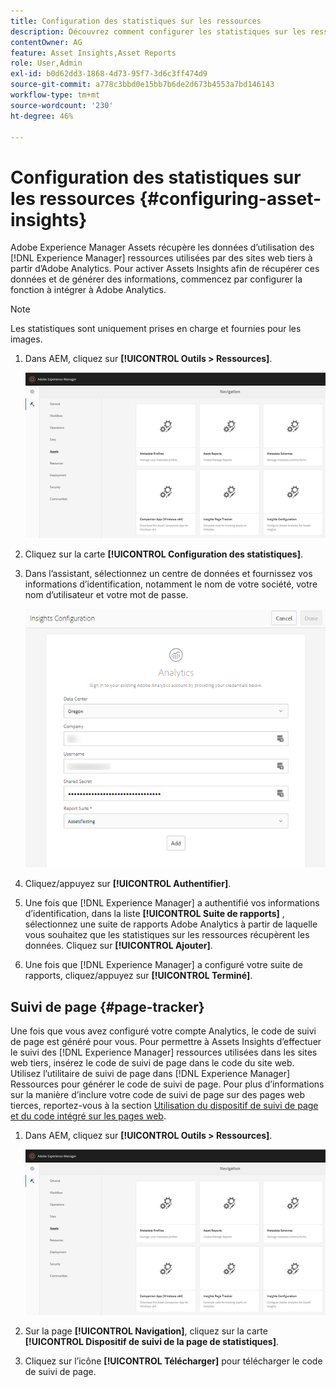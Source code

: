 ```yaml
---
title: Configuration des statistiques sur les ressources
description: Découvrez comment configurer les statistiques sur les ressources dans  [!DNL Experience Manager] Assets.
contentOwner: AG
feature: Asset Insights,Asset Reports
role: User,Admin
exl-id: b0d62dd3-1868-4d73-95f7-3d6c3ff474d9
source-git-commit: a778c3bbd0e15bb7b6de2d673b4553a7bd146143
workflow-type: tm+mt
source-wordcount: '230'
ht-degree: 46%

---
```


# Configuration des statistiques sur les ressources {#configuring-asset-insights}

Adobe Experience Manager Assets récupère les données d’utilisation des [!DNL Experience Manager] ressources utilisées par des sites web tiers à partir d’Adobe Analytics. Pour activer Assets Insights afin de récupérer ces données et de générer des informations, commencez par configurer la fonction à intégrer à Adobe Analytics.

>[!NOTE]
>
>Les statistiques sont uniquement prises en charge et fournies pour les images.

1. Dans AEM, cliquez sur **[!UICONTROL Outils > Ressources]**.

   ![chlimage_1-210](assets/chlimage_1-210.png)

1. Cliquez sur la carte **[!UICONTROL Configuration des statistiques]**.
1. Dans l’assistant, sélectionnez un centre de données et fournissez vos informations d’identification, notamment le nom de votre société, votre nom d’utilisateur et votre mot de passe.

   ![chlimage_1-211](assets/insights_config2.png)

1. Cliquez/appuyez sur **[!UICONTROL Authentifier]**.
1. Une fois que [!DNL Experience Manager] a authentifié vos informations d’identification, dans la liste **[!UICONTROL Suite de rapports]** , sélectionnez une suite de rapports Adobe Analytics à partir de laquelle vous souhaitez que les statistiques sur les ressources récupèrent les données. Cliquez sur **[!UICONTROL Ajouter]**.
1. Une fois que [!DNL Experience Manager] a configuré votre suite de rapports, cliquez/appuyez sur **[!UICONTROL Terminé]**.

## Suivi de page {#page-tracker}

Une fois que vous avez configuré votre compte Analytics, le code de suivi de page est généré pour vous. Pour permettre à Assets Insights d’effectuer le suivi des [!DNL Experience Manager] ressources utilisées dans les sites web tiers, insérez le code de suivi de page dans le code du site web. Utilisez l’utilitaire de suivi de page dans [!DNL Experience Manager] Ressources pour générer le code de suivi de page. Pour plus d’informations sur la manière d’inclure votre code de suivi de page sur des pages web tierces, reportez-vous à la section [Utilisation du dispositif de suivi de page et du code intégré sur les pages web](touch-ui-using-page-tracker.md).

1. Dans AEM, cliquez sur **[!UICONTROL Outils > Ressources]**.

   ![chlimage_1-214](assets/chlimage_1-214.png)

1. Sur la page **[!UICONTROL Navigation]**, cliquez sur la carte **[!UICONTROL Dispositif de suivi de la page de statistiques]**.
1. Cliquez sur l’icône **[!UICONTROL Télécharger]** pour télécharger le code de suivi de page.
